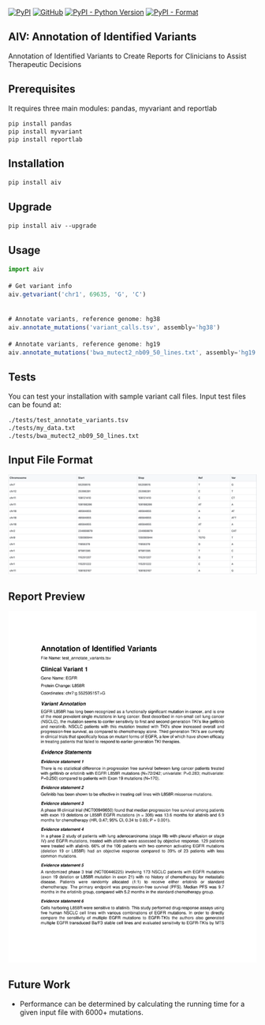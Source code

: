 [![PyPI](https://img.shields.io/pypi/v/aiv)](https://pypi.org/project/aiv/)  [![GitHub](https://img.shields.io/github/license/nesegunes/aiv)](https://pypi.org/project/aiv/)
[![PyPI - Python Version](https://img.shields.io/pypi/pyversions/aiv)](https://pypi.org/project/aiv/)
[![PyPI - Format](https://img.shields.io/pypi/format/aiv)](https://pypi.org/project/aiv/)


## AIV: Annotation of Identified Variants

Annotation of Identified Variants to Create Reports for Clinicians to Assist Therapeutic Decisions

## Prerequisites

It requires three main modules: pandas, myvariant and reportlab

```
pip install pandas
pip install myvariant
pip install reportlab
```

## Installation

```
pip install aiv
```

## Upgrade

```
pip install aiv --upgrade
```

## Usage

```javascript
import aiv

# Get variant info 
aiv.getvariant('chr1', 69635, 'G', 'C')


# Annotate variants, reference genome: hg38
aiv.annotate_mutations('variant_calls.tsv', assembly='hg38')

# Annotate variants, reference genome: hg19
aiv.annotate_mutations('bwa_mutect2_nb09_50_lines.txt', assembly='hg19')
```
## Tests

You can test your installation with sample variant call files. Input test files can be found at: 

```
./tests/test_annotate_variants.tsv
./tests/my_data.txt
./tests/bwa_mutect2_nb09_50_lines.txt
```
## Input File Format

![Input file](https://github.com/nesegunes/aiv/blob/master/images/input.png?raw=true)


## Report Preview

![Output file](https://github.com/nesegunes/aiv/blob/master/output/test_annotate_variants_AIV_Report-01.png?raw=true)

## Future Work

- Performance can be determined by calculating the running time for a given input file with 6000+ mutations.
